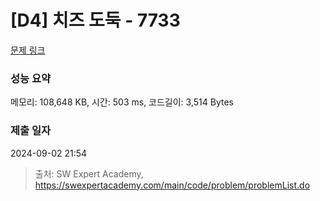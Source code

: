 # [D4] 치즈 도둑 - 7733 

[문제 링크](https://swexpertacademy.com/main/code/problem/problemDetail.do?contestProbId=AWrDOdQqRCUDFARG) 

### 성능 요약

메모리: 108,648 KB, 시간: 503 ms, 코드길이: 3,514 Bytes

### 제출 일자

2024-09-02 21:54



> 출처: SW Expert Academy, https://swexpertacademy.com/main/code/problem/problemList.do